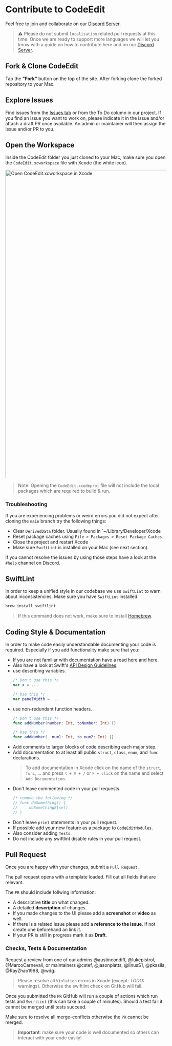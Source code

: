 # Contribute to CodeEdit

Feel free to join and collaborate on our [Discord Server](https://discord.gg/vChUXVf9Em).

> ⚠️ Please do not submit `localization` related pull requests at this time. 
> Once we are ready to support more languages we will let you know with a guide on how to contribute here and on our [Discord Server](https://discord.gg/vChUXVf9Em).

## Fork & Clone CodeEdit

Tap the **"Fork"** button on the top of the site. After forking clone the forked repository to your Mac.

## Explore Issues

Find issues from the [Issues tab](https://github.com/CodeEditApp/CodeEdit/issues) or from the To Do column in our project. If you find an issue you want to work on, please indicate it in the issue and/or attach a draft PR once available. An admin or maintainer will then assign the Issue and/or PR to you.

## Open the Workspace

Inside the CodeEdit folder you just cloned to your Mac, make sure you open the `CodeEdit.xcworkspace` file with Xcode (the white icon).

<img width="960" alt="Open CodeEdit.xcworkspace in Xcode" src="https://user-images.githubusercontent.com/9460130/158924759-42a61d23-4961-4bfb-8d44-930ec2427f0f.png">

> Note: Opening the `CodeEdit.xcodeproj` file will not include the local packages which are required to build & run.

### Troubleshooting

If you are experiencing problems or weird errors you did not expect after cloning the `main` branch try the following things:

* Clear `DerivedData` folder. Usually found in `~/Library/Developer/Xcode
* Reset package caches using `File > Packages > Reset Package Caches`
* Close the project and restart Xcode
* Make sure `SwiftLint` is installed on your Mac (see next section).

If you cannot resolve the issues by using those steps have a look at the `#help` channel on Discord. 

## SwiftLint

In order to keep a unified style in our codebase we use `SwiftLint` to warn about inconsistencies. Make sure you have `SwiftLint` installed.

```bash
brew install swiftlint
```

> If this command does not work, make sure to install [Homebrew](https://brew.sh).

## Coding Style & Documentation

In order to make code easily understandable documenting your code is required. Especially if you add functionality make sure that you:
* If you are not familiar with documentation have a read [here](https://developer.apple.com/documentation/xcode/writing-symbol-documentation-in-your-source-files) and [here](https://developer.apple.com/library/archive/documentation/Xcode/Reference/xcode_markup_formatting_ref/index.html#//apple_ref/doc/uid/TP40016497-CH2-SW1).
* Also have a look at Swift's [API Design Guidelines](https://www.swift.org/documentation/api-design-guidelines/#conventions).
* use describing variables.
  ```swift
  /* Don't use this */
  var x = ...

  /* Use this */
  var panelWidth = ...
  ```
* use non-redundant function headers.
  ```swift
  /* Don't use this */
  func addNumber(number: Int, toNumber: Int) {}

  /* Use this */
  func addNumber(_ num1: Int, to num2: Int) {}
  ```
* Add comments to larger blocks of code describing each major step.
* Add documentation to at least all public `struct`, `class`, `enum`, and `func` declarations.
  > To add documentation in Xcode click on the name of the `struct`, `func`, ... and press `⌥ + ⌘ + /` or `⌘ + click` on the name and select `Add Documentation`.
* Don't leave commented code in your pull requests.
  ```swift
  /* remove the following */
  // func doSomething() {
  //     doSomethingElse() 
  // }
  ```
* Don't leave `print` statements in your pull request.
* If possible add your new feature as a package to `CodeEditModules`.
* Also consider adding `Tests`.
* Do not include any swiftlint disable rules in your pull request.

## Pull Request

Once you are happy with your changes, submit a `Pull Request`.

The pull request opens with a template loaded. Fill out all fields that are relevant.

The `PR` should include follwing information:
* A descriptive **title** on what changed.
* A detailed **description** of changes.
* If you made changes to the UI please add a **screenshot** or **video** as well.
* If there is a related issue please add a **reference to the issue**. If not create one beforehand an link it.
* If your PR is still in progress mark it as **Draft**.

### Checks, Tests & Documentation

Request a review from one of our admins @austincondiff, @lukepistrol, @MarcoCarnevali, or maintainers @cstef, @jasonplatts, @linusS1, @pkasila, @RayZhao1998, @wdg.

> Please resolve all `Violation` errors in Xcode (except: _TODO:_ warnings). Otherwise the swiftlint check on GitHub will fail.

Once you submitted the `PR` GitHub will run a couple of actions which run tests and `SwiftLint` (this can take a couple of minutes). Should a test fail it cannot be merged until tests succeed.

Make sure to resolve all merge-conflicts otherwise the `PR` cannot be merged.

> **Important**: make sure your code is well documented so others can interact with your code easily!
